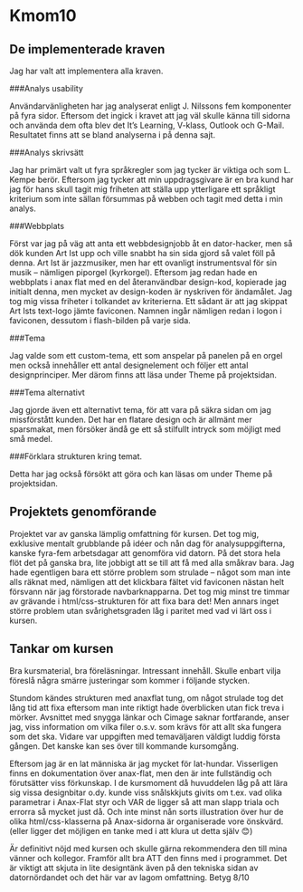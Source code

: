Kmom10
===============================

De implementerade kraven
---

Jag har valt att implementera alla kraven.

###Analys usability

Användarvänligheten har jag analyserat enligt J. Nilssons fem komponenter på fyra sidor. Eftersom det ingick i kravet att jag väl skulle känna till sidorna och använda dem ofta blev det It’s Learning, V-klass, Outlook och G-Mail. Resultatet finns att se bland analyserna i på denna sajt.

###Analys skrivsätt

Jag har primärt valt ut fyra språkregler som jag tycker är viktiga och som L. Kempe berör. Eftersom jag tycker att min uppdragsgivare är en bra kund har jag för hans skull tagit mig friheten att ställa upp ytterligare ett språkligt kriterium  som inte sällan försummas på webben och tagit med detta i min analys.

###Webbplats

Först var jag på väg att anta ett webbdesignjobb åt en dator-hacker, men så dök kunden Art Ist upp och ville snabbt ha sin sida gjord så valet föll på denna. Art Ist är jazzmusiker, men har ett ovanligt instrumentsval för sin musik – nämligen piporgel (kyrkorgel).
Eftersom jag redan hade en webbplats i anax flat med en del återanvändbar design-kod, kopierade jag initialt denna, men mycket av design-koden är nyskriven för ändamålet.
Jag tog mig vissa friheter i tolkandet av kriterierna. Ett sådant är att jag skippat Art Ists text-logo jämte faviconen. Namnen ingår nämligen redan i logon i faviconen, dessutom i flash-bilden på varje sida.

###Tema

Jag valde som ett custom-tema, ett som anspelar på panelen på en orgel men också innehåller ett antal designelement och följer ett antal designprinciper. Mer därom finns att läsa under Theme på projektsidan.

###Tema alternativt

Jag gjorde även ett alternativt tema, för att vara på säkra sidan om jag missförstått kunden. Det har en flatare design och är allmänt mer sparsmakat, men försöker ändå ge ett så stilfullt intryck som möjligt med små medel.

###Förklara strukturen kring temat.

Detta har jag också försökt att göra och kan läsas om under Theme på projektsidan.



Projektets genomförande
---

Projektet var av ganska lämplig omfattning för kursen. Det tog mig, exklusive mentalt grubblande på idéer och nån dag för
analysuppgifterna, kanske fyra-fem arbetsdagar att genomföra vid datorn.
På det stora hela flöt det på ganska bra, lite jobbigt att se till att få med alla småkrav bara. Jag hade egentligen bara ett större problem som strulade – något som man inte alls räknat med, nämligen att det klickbara fältet vid faviconen nästan helt försvann när jag förstorade navbarknapparna. Det tog mig minst tre timmar av grävande i html/css-strukturen för att fixa bara det! Men annars inget större problem utan svårighetsgraden låg i paritet med vad vi lärt oss i kursen.

Tankar om kursen
---

Bra kursmaterial, bra föreläsningar. Intressant innehåll. Skulle enbart vilja föreslå några smärre justeringar som kommer i följande stycken.

Stundom kändes strukturen med anaxflat tung, om något strulade tog det lång tid att fixa eftersom man inte riktigt hade överblicken utan fick treva i mörker. Avsnittet med snygga länkar och Cimage saknar fortfarande, anser jag, viss information om vilka filer o.s.v. som krävs för att allt ska fungera som det ska. Vidare var uppgiften med temaväljaren väldigt luddig första gången. Det kanske kan ses över till kommande kursomgång.

Eftersom jag är en lat människa är jag mycket för lat-hundar. Visserligen finns en dokumentation över anax-flat, men den är inte fullständig och förutsätter viss förkunskap. I de kursmoment då huvuddelen låg på att lära sig vissa designbitar o.dy. kunde viss snålskkjuts givits om t.ex. vad olika parametrar i Anax-Flat styr och VAR de ligger så att man slapp triala och errorra så mycket just då. Och inte minst nån sorts illustration över hur de olika html/css-klasserna på Anax-sidorna är organiserade vore önskvärd. (eller ligger det möjligen en tanke med i att klura ut detta själv 😊)

Är definitivt nöjd med kursen och skulle gärna rekommendera den till mina vänner och kollegor. Framför allt bra ATT den finns med i programmet. Det är viktigt att skjuta in lite designtänk även på den tekniska sidan av datornördandet och det här var av lagom omfattning. Betyg 8/10
